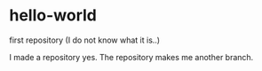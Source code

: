 hello-world
===========

first repository (I do not know what it is..)

I made a repository yes. 
The repository makes me another branch.
